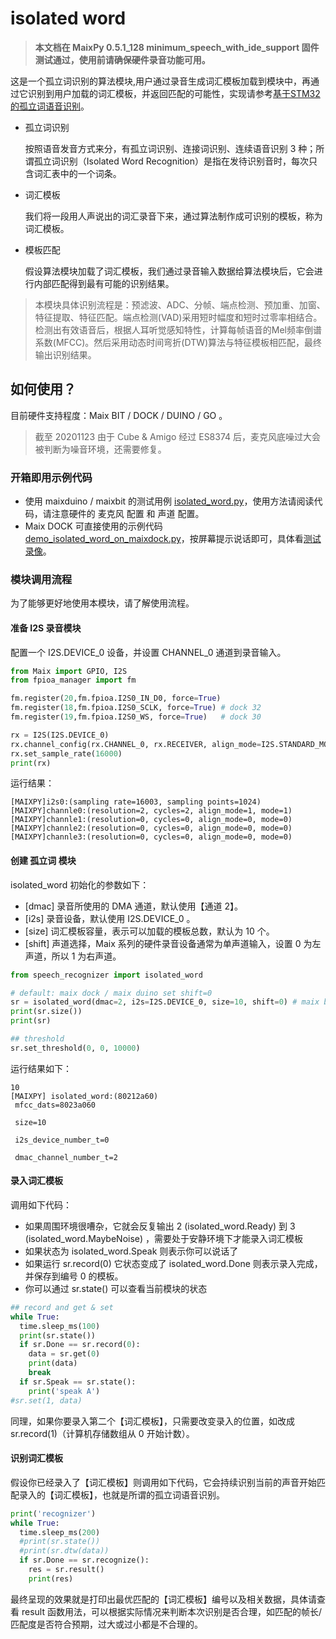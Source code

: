isolated word
=======

> **本文档在 MaixPy 0.5.1_128 minimum_speech_with_ide_support 固件测试通过，使用前请确保硬件录音功能可用。**

这是一个孤立词识别的算法模块,用户通过录音生成词汇模板加载到模块中，再通过它识别到用户加载的词汇模板，并返回匹配的可能性，实现请参考[基于STM32的孤立词语音识别](https://gk969.com/stm32-speech-recognition/)。

- 孤立词识别

    按照语音发音方式来分，有孤立词识别、连接词识别、连续语音识别 3 种；所谓孤立词识别（Isolated Word Recognition）是指在发待识别音时，每次只含词汇表中的一个词条。

- 词汇模板

    我们将一段用人声说出的词汇录音下来，通过算法制作成可识别的模板，称为词汇模板。

- 模板匹配

    假设算法模块加载了词汇模板，我们通过录音输入数据给算法模块后，它会进行内部匹配得到最有可能的识别结果。

> 本模块具体识别流程是：预滤波、ADC、分帧、端点检测、预加重、加窗、特征提取、特征匹配。端点检测(VAD)采用短时幅度和短时过零率相结合。检测出有效语音后，根据人耳听觉感知特性，计算每帧语音的Mel频率倒谱系数(MFCC)。然后采用动态时间弯折(DTW)算法与特征模板相匹配，最终输出识别结果。

## 如何使用？

目前硬件支持程度：Maix BIT / DOCK / DUINO / GO 。

> 截至 20201123 由于 Cube & Amigo 经过 ES8374 后，麦克风底噪过大会被判断为噪音环境，还需要修复。

### 开箱即用示例代码

- 使用 maixduino / maixbit 的测试用例 [isolated_word.py](https://github.com/sipeed/MaixPy_scripts/blob/master/multimedia/speech_recognizer/isolated_word.py)，使用方法请阅读代码，请注意硬件的 麦克风 配置 和 声道 配置。
- Maix DOCK 可直接使用的示例代码[demo_isolated_word_on_maixdock.py](https://github.com/sipeed/MaixPy_scripts/blob/master/multimedia/speech_recognizer/demo_isolated_word_on_maixdock.py)，按屏幕提示说话即可，具体看[测试录像](https://www.bilibili.com/video/BV1oz4y1C7yE?from=search&seid=17464946072274851468)。

### 模块调用流程

为了能够更好地使用本模块，请了解使用流程。

#### 准备 I2S 录音模块

配置一个 I2S.DEVICE_0 设备，并设置 CHANNEL_0 通道到录音输入。

```python
from Maix import GPIO, I2S
from fpioa_manager import fm

fm.register(20,fm.fpioa.I2S0_IN_D0, force=True)
fm.register(18,fm.fpioa.I2S0_SCLK, force=True) # dock 32
fm.register(19,fm.fpioa.I2S0_WS, force=True)   # dock 30

rx = I2S(I2S.DEVICE_0)
rx.channel_config(rx.CHANNEL_0, rx.RECEIVER, align_mode=I2S.STANDARD_MODE)
rx.set_sample_rate(16000)
print(rx)
```

运行结果：

```shell
[MAIXPY]i2s0:(sampling rate=16003, sampling points=1024)
[MAIXPY]channle0:(resolution=2, cycles=2, align_mode=1, mode=1)
[MAIXPY]channle1:(resolution=0, cycles=0, align_mode=0, mode=0)
[MAIXPY]channle2:(resolution=0, cycles=0, align_mode=0, mode=0)
[MAIXPY]channle3:(resolution=0, cycles=0, align_mode=0, mode=0)
```

#### 创建 孤立词 模块

isolated_word 初始化的参数如下：

- [dmac] 录音所使用的 DMA 通道，默认使用【通道 2】。
- [i2s] 录音设备，默认使用 I2S.DEVICE_0 。
- [size] 词汇模板容量，表示可以加载的模板总数，默认为 10 个。
- [shift] 声道选择，Maix 系列的硬件录音设备通常为单声道输入，设置 0 为左声道，所以 1 为右声道。

```python
from speech_recognizer import isolated_word

# default: maix dock / maix duino set shift=0
sr = isolated_word(dmac=2, i2s=I2S.DEVICE_0, size=10, shift=0) # maix bit set shift=1
print(sr.size())
print(sr)

## threshold
sr.set_threshold(0, 0, 10000)
```

运行结果如下：

```shell
10
[MAIXPY] isolated_word:(80212a60)
 mfcc_dats=8023a060

 size=10

 i2s_device_number_t=0

 dmac_channel_number_t=2
```

#### 录入词汇模板

调用如下代码：

- 如果周围环境很嘈杂，它就会反复输出 2 (isolated_word.Ready) 到 3 (isolated_word.MaybeNoise) ，需要处于安静环境下才能录入词汇模板
- 如果状态为 isolated_word.Speak 则表示你可以说话了
- 如果运行 sr.record(0) 它状态变成了 isolated_word.Done 则表示录入完成，并保存到编号 0 的模板。
- 你可以通过 sr.state() 可以查看当前模块的状态

```python
## record and get & set
while True:
  time.sleep_ms(100)
  print(sr.state())
  if sr.Done == sr.record(0):
    data = sr.get(0)
    print(data)
    break
  if sr.Speak == sr.state():
    print('speak A')
#sr.set(1, data)
```

同理，如果你要录入第二个【词汇模板】，只需要改变录入的位置，如改成 sr.record(1)（计算机存储数组从 0 开始计数）。

#### 识别词汇模板

假设你已经录入了【词汇模板】则调用如下代码，它会持续识别当前的声音开始匹配录入的【词汇模板】，也就是所谓的孤立词语音识别。

```python
print('recognizer')
while True:
  time.sleep_ms(200)
  #print(sr.state())
  #print(sr.dtw(data))
  if sr.Done == sr.recognize():
    res = sr.result()
    print(res)
```

最终呈现的效果就是打印出最优匹配的【词汇模板】编号以及相关数据，具体请查看 result 函数用法，可以根据实际情况来判断本次识别是否合理，如匹配的帧长/匹配度是否符合预期，过大或过小都是不合理的。
